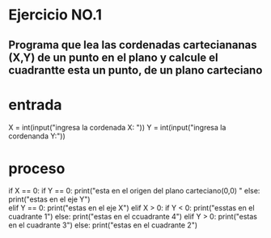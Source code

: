 # Ejercicio NO.1

## Programa que lea las cordenadas carteciananas (X,Y) de un punto en el plano y calcule el cuadrantte esta un punto, de un plano carteciano

# entrada 
X = int(input("ingresa la cordenada X: "))
Y = int(input("ingresa la cordenanda Y:"))

# proceso 
if X == 0:
    if Y == 0:
        print("esta en el origen del plano carteciano(0,0) "
    else: 
        print("estas en el eje Y")   
elif Y == 0:
        print("estas en el eje X")
elif X > 0:
    if Y < 0:
    print("esstas en el cuadrante 1")
        else: 
        print("estas en el ccuadrante 4")
    elif Y > 0:
        print("estas en el cuadrante 3")
        else:
        print("estas en el cuadrante 2")
